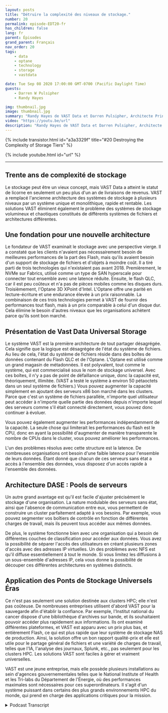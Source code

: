 ```yaml
---
layout: posts
title: "Détruire la complexité des niveaux de stockage."
number: 20
permalink: episode-EDT20-fr
has_children: false
lang: fr
parent: Épisodes
grand_parent: Français
nav_order: 20
tags:
    - data
    - optane
    - technology
    - storage
    - vastdata

date: Tue Sep 08 2020 17:00:00 GMT-0700 (Pacific Daylight Time)
guests:
    - Darren W Pulsipher
    - Randy Hayes

img: thumbnail.jpg
image: thumbnail.jpg
summary: "Randy Hayes de VAST Data et Darren Pulsipher, Architecte Principal des Solutions pour le Secteur Public chez Intel, discutent de l'architecture de stockage innovante de VAST Data qui élimine le besoin de niveaux en utilisant NVMe over Fabrics, QLC Flash et 3D XPoint Optane."
video: "https://youtu.be/url"
description: "Randy Hayes de VAST Data et Darren Pulsipher, Architecte Principal des Solutions pour le Secteur Public chez Intel, discutent de l'architecture de stockage innovante de VAST Data qui élimine le besoin de niveaux en utilisant NVMe over Fabrics, QLC Flash et 3D XPoint Optane."
---
```


<div>
{% include transistor.html id="a3a3329f" title="#20 Destroying the Complexity of Storage Tiers" %}

{% include youtube.html id="url" %}
</div>

---

## Trente ans de complexité de stockage

Le stockage peut être un vieux concept, mais VAST Data a atteint le statut de licorne en seulement un peu plus d'un an de livraisons de revenus. VAST a remplacé l'ancienne architecture des systèmes de stockage à plusieurs niveaux par un système unique et monolithique, rapide et rentable. Les solutions VAST éliminent également le problème des systèmes de stockage volumineux et chaotiques constitués de différents systèmes de fichiers et architectures différentes.

## Une fondation pour une nouvelle architecture

Le fondateur de VAST examinait le stockage avec une perspective vierge. Il a constaté que les clients n'avaient pas nécessairement besoin de meilleures performances de la part des Flash, mais qu'ils avaient besoin d'un support de stockage de fichiers et d'objets à moindre coût. Il a tiré parti de trois technologies qui n'existaient pas avant 2018. Premièrement, le NVMe sur Fabrics, utilisé comme un type de SAN hyperscale pour connecter tout ensemble avec une latence réduite. Ensuite, le flash QLC, car il est peu coûteux et n'a pas de pièces mobiles comme les disques durs. Troisièmement, l'Optane 3D XPoint d'Intel. L'Optane offre une parité en lecture-écriture et une endurance élevée à un prix raisonnable. La combinaison de ces trois technologies permet à VAST de fournir des performances tout flash, mais à un prix comparable à celui d'un disque dur. Cela élimine le besoin d'autres niveaux que les organisations achètent parce qu'ils sont bon marché.

## Présentation de Vast Data Universal Storage

Le système VAST est la première architecture de tout partager désagrégée. Cela signifie que la logique est désagrégée de l'état du système de fichiers. Au lieu de cela, l'état du système de fichiers réside dans des boîtes de données contenant du Flash QLC et de l'Optane. L'Optane est utilisé comme un grand magasin de métadonnées. Il est polyvalent, tout comme le système, qui est commercialisé sous le nom de stockage universel. Avec ces boîtes, il n'y a pas de point de défaillance unique, donc la capacité est, théoriquement, illimitée. (VAST a testé le système à environ 50 pétaoctets dans un seul système de fichiers.) Vous pouvez augmenter la capacité simplement en ajoutant des serveurs x86 bon marché dans les clusters. Parce que c'est un système de fichiers parallèle, n'importe quel utilisateur peut accéder à n'importe quelle partie des données depuis n'importe lequel des serveurs comme s'il était connecté directement, vous pouvez donc continuer à évoluer.

Vous pouvez également augmenter les performances indépendamment de la capacité. La seule chose qui limiterait les performances du flash est le CPU, donc en ayant la possibilité d'augmenter de manière transparente le nombre de CPUs dans le cluster, vous pouvez améliorer les performances.

L'un des problèmes résolus avec cette structure est la latence. De nombreuses organisations ont besoin d'une faible latence pour l'ensemble de leurs données. Étant donné que chacun de ces serveurs sans état a accès à l'ensemble des données, vous disposez d'un accès rapide à l'ensemble des données.

## Architecture DASE : Pools de serveurs

Un autre grand avantage est qu'il est facile d'ajuster précisément le stockage d'une organisation. La nature modulable des serveurs sans état, ainsi que l'absence de communication entre eux, vous permettent de construire un cluster parfaitement adapté à vos besoins. Par exemple, vous pouvez segmenter vos boîtiers de contrôle en fonction de différentes charges de travail, mais ils peuvent tous accéder aux mêmes données.

De plus, le système fonctionne bien avec une organisation qui a besoin de différentes couches de classification pour accéder aux données. Vous avez la possibilité de séparer l'accès des utilisateurs en créant plusieurs zones d'accès avec des adresses IP virtuelles. Un des problèmes avec NFS est qu'il diffuse essentiellement à tout le monde. Si vous limitez les diffusions à un sous-ensemble d'adresses IP, cela vous donne la possibilité de découper ces différentes architectures en systèmes distincts.

## Application des Ponts de Stockage Universels Éras

Ce n'est pas seulement une solution destinée aux clusters HPC; elle n'est pas coûteuse. De nombreuses entreprises utilisent d'abord VAST pour la sauvegarde afin d'établir la confiance. Par exemple, l'Institut national du cancer dispose d'une bibliothèque d'archives sur bande, et ils souhaitaient pouvoir accéder plus rapidement aux informations. Ils ont examiné différentes plateformes, et VAST est apparu avec un prix plus bas, et entièrement Flash, ce qui est plus rapide que leur système de stockage NAS de production. Ainsi, la solution offre un bon rapport qualité-prix et elle est utile pour le partage général de fichiers et une variété de charges de travail, telles que l'IA, l'analyse des journaux, Splunk, etc., pas seulement pour les clusters HPC. Les solutions VAST sont faciles à gérer et vraiment universelles.

VAST est une jeune entreprise, mais elle possède plusieurs installations au sein d'agences gouvernementales telles que le National Institute of Health et les Tri-labs du Département de l'Énergie, où des performances maximales sont nécessaires pour ces superordinateurs. Il s'agit d'un système puissant dans certains des plus grands environnements HPC du monde, qui prend en charge des applications critiques pour la mission.



<details>
<summary> Podcast Transcript </summary>

<p></p>

</details>
